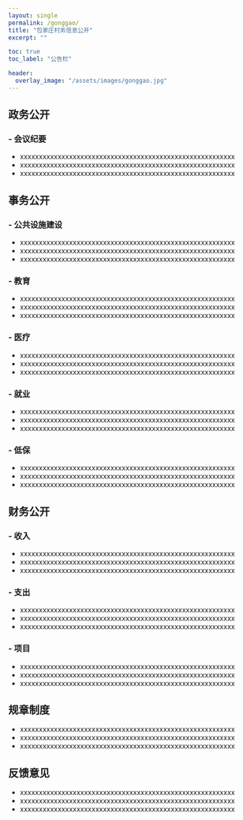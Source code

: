 ```yaml
---
layout: single
permalink: /gonggao/
title: "包家庄村务信息公开"
excerpt: ""

toc: true
toc_label: "公告栏"

header:
  overlay_image: "/assets/images/gonggao.jpg"
---
```


## 政务公开

### - 会议纪要

- xxxxxxxxxxxxxxxxxxxxxxxxxxxxxxxxxxxxxxxxxxxxxxxxxxxxxxxxx
- xxxxxxxxxxxxxxxxxxxxxxxxxxxxxxxxxxxxxxxxxxxxxxxxxxxxxxxxx
- xxxxxxxxxxxxxxxxxxxxxxxxxxxxxxxxxxxxxxxxxxxxxxxxxxxxxxxxx

## 事务公开

### - 公共设施建设

- xxxxxxxxxxxxxxxxxxxxxxxxxxxxxxxxxxxxxxxxxxxxxxxxxxxxxxxxx
- xxxxxxxxxxxxxxxxxxxxxxxxxxxxxxxxxxxxxxxxxxxxxxxxxxxxxxxxx
- xxxxxxxxxxxxxxxxxxxxxxxxxxxxxxxxxxxxxxxxxxxxxxxxxxxxxxxxx

### - 教育

- xxxxxxxxxxxxxxxxxxxxxxxxxxxxxxxxxxxxxxxxxxxxxxxxxxxxxxxxx
- xxxxxxxxxxxxxxxxxxxxxxxxxxxxxxxxxxxxxxxxxxxxxxxxxxxxxxxxx
- xxxxxxxxxxxxxxxxxxxxxxxxxxxxxxxxxxxxxxxxxxxxxxxxxxxxxxxxx

### - 医疗

- xxxxxxxxxxxxxxxxxxxxxxxxxxxxxxxxxxxxxxxxxxxxxxxxxxxxxxxxx
- xxxxxxxxxxxxxxxxxxxxxxxxxxxxxxxxxxxxxxxxxxxxxxxxxxxxxxxxx
- xxxxxxxxxxxxxxxxxxxxxxxxxxxxxxxxxxxxxxxxxxxxxxxxxxxxxxxxx

### - 就业

- xxxxxxxxxxxxxxxxxxxxxxxxxxxxxxxxxxxxxxxxxxxxxxxxxxxxxxxxx
- xxxxxxxxxxxxxxxxxxxxxxxxxxxxxxxxxxxxxxxxxxxxxxxxxxxxxxxxx
- xxxxxxxxxxxxxxxxxxxxxxxxxxxxxxxxxxxxxxxxxxxxxxxxxxxxxxxxx

### - 低保

- xxxxxxxxxxxxxxxxxxxxxxxxxxxxxxxxxxxxxxxxxxxxxxxxxxxxxxxxx
- xxxxxxxxxxxxxxxxxxxxxxxxxxxxxxxxxxxxxxxxxxxxxxxxxxxxxxxxx
- xxxxxxxxxxxxxxxxxxxxxxxxxxxxxxxxxxxxxxxxxxxxxxxxxxxxxxxxx

## 财务公开

### - 收入

- xxxxxxxxxxxxxxxxxxxxxxxxxxxxxxxxxxxxxxxxxxxxxxxxxxxxxxxxx
- xxxxxxxxxxxxxxxxxxxxxxxxxxxxxxxxxxxxxxxxxxxxxxxxxxxxxxxxx
- xxxxxxxxxxxxxxxxxxxxxxxxxxxxxxxxxxxxxxxxxxxxxxxxxxxxxxxxx

### - 支出

- xxxxxxxxxxxxxxxxxxxxxxxxxxxxxxxxxxxxxxxxxxxxxxxxxxxxxxxxx
- xxxxxxxxxxxxxxxxxxxxxxxxxxxxxxxxxxxxxxxxxxxxxxxxxxxxxxxxx
- xxxxxxxxxxxxxxxxxxxxxxxxxxxxxxxxxxxxxxxxxxxxxxxxxxxxxxxxx

### - 项目

- xxxxxxxxxxxxxxxxxxxxxxxxxxxxxxxxxxxxxxxxxxxxxxxxxxxxxxxxx
- xxxxxxxxxxxxxxxxxxxxxxxxxxxxxxxxxxxxxxxxxxxxxxxxxxxxxxxxx
- xxxxxxxxxxxxxxxxxxxxxxxxxxxxxxxxxxxxxxxxxxxxxxxxxxxxxxxxx

## 规章制度

- xxxxxxxxxxxxxxxxxxxxxxxxxxxxxxxxxxxxxxxxxxxxxxxxxxxxxxxxx
- xxxxxxxxxxxxxxxxxxxxxxxxxxxxxxxxxxxxxxxxxxxxxxxxxxxxxxxxx
- xxxxxxxxxxxxxxxxxxxxxxxxxxxxxxxxxxxxxxxxxxxxxxxxxxxxxxxxx

## 反馈意见

- xxxxxxxxxxxxxxxxxxxxxxxxxxxxxxxxxxxxxxxxxxxxxxxxxxxxxxxxx
- xxxxxxxxxxxxxxxxxxxxxxxxxxxxxxxxxxxxxxxxxxxxxxxxxxxxxxxxx
- xxxxxxxxxxxxxxxxxxxxxxxxxxxxxxxxxxxxxxxxxxxxxxxxxxxxxxxxx
